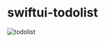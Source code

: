 # swiftui-todolist

![todolist](https://github.com/SuminJN/swiftui-todolist/assets/71697350/ffeb5f4b-6626-4f11-b260-cdebc23dde50)
